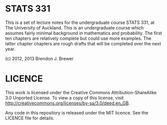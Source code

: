 STATS 331
=========

This is a set of lecture notes for the undergraduate course STATS 331, at
The University of Auckland. This is an undergraduate course which assumes fairly
minimal background in mathematics and probability. The first ten chapters are
relatively complete but could use more examples. The latter chapter chapters
are rough drafts that will be completed over the next year.

(c) 2012, 2013 Brendon J. Brewer

LICENCE
=======
This work is licensed under the Creative Commons Attribution-ShareAlike 3.0 Unported License.
To view a copy of this license, visit http://creativecommons.org/licenses/by-sa/3.0/deed.en_GB.

Any code in this repository is released under the MIT licence. See the
LICENCE file for details.
